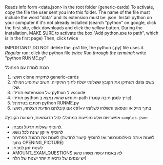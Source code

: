 Reads info form <data.json> in the root folder (generic-cards)
To activate, copy the file the user sent you into this folder. The name of the file must include the word "data" and its extension must be .json.
Install python on your computer if it's not already installed (search "python" on google, click the first site, click downloads and click the yellow button. During the installation, MAKE SURE to activate the box "Add python.exe to path", which is in the first page)
Then, click twice


IMPORTANT! DO NOT delete the .ps1 file, the python (.py) file uses it.
*Regular run*: click the python file twice
*Run through the terminal*: write "python RUNME.py"

הכנת לומדה עם המחולל
1. תעשו clone לתיקייה generic-cards
2. תעתיקו את הקובץ ששלומי ישלח לתוך התיקייה. חשוב שתופיע המילה data בשם שלו.
3. תורידו extension של python ל vscode
4. תורידו python ותוודאו שהוא נמצא ב path (צריך לסמן תיבה קטנה)
3. תכתבו בטרמינל python RUNME.py
4. אם קיבלתם הודעת הצלחה, תעשו ctrl+v בתוך מייל או ווטסאפ ותשלחו לשלומי


#אפשרויות שלא מופיעות במחולל:
לכל הדוגמאות, ראו את הקובץ `samples.json`
- להוסיף שאלות תרגול ומבחן.
- להוסיף אייקון שונה לכל נושא
- לשנות את תמונת הפתיחה (לשנות אותה באילוסטרטור ואז להוסיף קישור לחדשה בתוך OPENING_PICTURE)
- לשנות זמן למבחן
- AMOUNT_EXAM_QUESTIONS לא באמת עושה משהו כרגע
- יש ענפים של גרסאות יותר ישנות של הלה!
